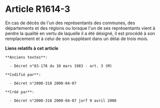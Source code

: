 # Article R1614-3

En cas de décès de l'un des représentants des communes, des départements et des régions ou lorsque l'un de ses représentants
vient à perdre la qualité en vertu de laquelle il a été désigné, il est procédé à son remplacement et à celui de son
suppléant dans un délai de trois mois.

**Liens relatifs à cet article**

	**Anciens textes**:

	  - Décret n°83-178 du 10 mars 1983 - art. 3 (M)

	**Codifié par**:

	  - Décret n°2000-318 2000-04-07

	**Créé par**:

	  - Décret n°2000-318 2000-04-07 jorf 9 avril 2000
